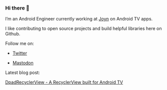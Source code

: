 ### Hi there 👋

I’m an Android Engineer currently working at [Joyn](https://www.joyn.de/) on Android TV apps.

I like contributing to open source projects and build helpful libraries here on Github.

Follow me on:

- [Twitter](https://twitter.com/SousaRub)

- <a rel="me" href="https://androiddev.social/@rubensousa">Mastodon</a>


Latest blog post:

[DpadRecyclerView - A RecyclerView built for Android TV](https://rubensousa.com/2022/11/08/dpadrecyclerview/)
